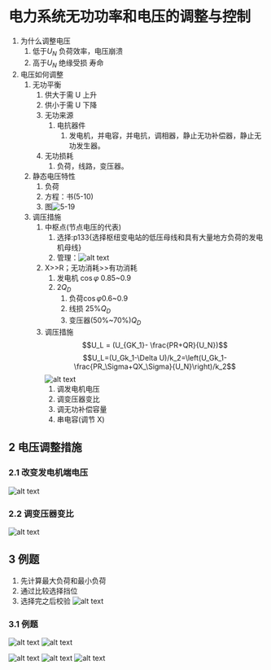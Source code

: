# 电力系统无功功率和电压的调整与控制

1. 为什么调整电压
   1. 低于$U_N$ 负荷效率，电压崩溃
   2. 高于$U_N$ 绝缘受损 寿命
2. 电压如何调整
   1. 无功平衡
      1. 供大于需 U 上升
      2. 供小于需 U 下降
      3. 无功来源
         1. 电抗器件
            1. 发电机，并电容，并电抗，调相器，静止无功补偿器，静止无功发生器。
      4. 无功损耗
         1. 负荷，线路，变压器。
   2. 静态电压特性
      1. 负荷
      2. 方程：书(5-10)
      3. 图![5-19](image-10.png)
   3. 调压措施
      1. 中枢点(节点电压的代表)
         1. 选择:p133{选择枢纽变电站的低压母线和具有大量地方负荷的发电机母线}
         2. 管理：![alt text](image-11.png)
      2. X>>R；无功消耗>>有功消耗
         1. 发电机 $\cos \varphi$ 0.85~0.9
         2. $2Q_D$
            1. 负荷$\cos \varphi$0.6~0.9
            2. 线损 25%$Q_D$
            3. 变压器(50%~70%)$Q_D$
      3. 调压措施
         $$U_L = (U_{GK_1}- \frac{PR+QR}{U_N})$$
         $$U_L=(U_Gk_1-\Delta U)/k_2=\left(U_Gk_1-\frac{PR_\Sigma+QX_\Sigma}{U_N}\right)/k_2$$
         ![alt text](image-12.png)
         1. 调发电机电压
         2. 调变压器变比
         3. 调无功补偿容量
         4. 串电容(调节 X)

## 2 电压调整措施

### 2.1 改变发电机端电压

![alt text](image-14.png)

### 2.2 调变压器变比

![alt text](image-13.png)

## 3 例题

1. 先计算最大负荷和最小负荷
2. 通过比较选择挡位
3. 选择完之后校验
![alt text](IMG_20241115_161909.jpg)

### 3.1 例题

![alt text](image-15.png)
![alt text](image-16.png)

![alt text](image-17.png)
![alt text](image-18.png)
![alt text](image-19.png)